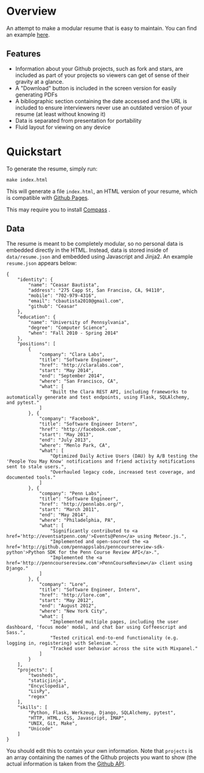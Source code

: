 # Overview

An attempt to make a modular resume that is easy to maintain. You can find an
example [here](http://ceasarbautista.com/resume/).

## Features

- Information about your Github projects, such as fork and stars, are included
  as part of your projects so viewers can get of sense of their gravity at a
  glance.
- A "Download" button is included in the screen version for easily generating
  PDFs
- A bibliographic section containing the date accessed and the URL is included
  to ensure interviewers never use an outdated version of your resume (at least
  without knowing it)
- Data is separated from presentation for portability
- Fluid layout for viewing on any device

# Quickstart

To generate the resume, simply run:

```
make index.html
```

This will generate a file `index.html`, an HTML version of your resume, which
is compatible with [Github Pages](https://pages.github.com/).

This may require you to install [Compass](http://compass-style.org/) .

## Data

The resume is meant to be completely modular, so no personal data is embedded
directly in the HTML. Instead, data is stored inside of `data/resume.json` and
embedded using Javascript and Jinja2. An example `resume.json` appears below:

```
{
    "identity": {
        "name": "Ceasar Bautista",
        "address": "275 Capp St, San Franciso, CA, 94110",
        "mobile": "702-979-4316",
        "email": "cbautista2010@gmail.com",
        "github": "Ceasar"
    },
    "education": {
        "name": "University of Pennsylvania",
        "degree": "Computer Science",
        "when": "Fall 2010 - Spring 2014"
    },
    "positions": [
        {
            "company": "Clara Labs",
            "title": "Software Engineer",
            "href": "http://claralabs.com",
            "start": "May 2014",
            "end": "September 2014",
            "where": "San Francisco, CA",
            "what": [
                "Built the Clara REST API, including frameworks to automatically generate and test endpoints, using Flask, SQLAlchemy, and pytest."
            ]
        }, {
            "company": "Facebook",
            "title": "Software Engineer Intern",
            "href": "http://facebook.com",
            "start": "May 2013",
            "end": "July 2013",
            "where": "Menlo Park, CA",
            "what": [
                "Optimized Daily Active Users (DAU) by A/B testing the 'People You May Know' notifications and friend activity notifications sent to stale users.",
                "Overhauled legacy code, increased test coverage, and documented tools."
            ]
        }, {
            "company": "Penn Labs",
            "title": "Software Engineer",
            "href": "http://pennlabs.org/",
            "start": "March 2011",
            "end": "May 2014",
            "where": "Philadelphia, PA",
            "what": [
                "Significantly contributed to <a href='http://eventsatpenn.com/'>Events@Penn</a> using Meteor.js.",
                "Implemented and open-sourced the <a href='http://github.com/pennappslabs/penncoursereview-sdk-python'>Python SDK for the Penn Course Review API</a>.",
                "Implemented the <a href='http://penncoursereview.com'>PennCourseReview</a> client using Django."
            ]
        }, {
            "company": "Lore",
            "title": "Software Engineer, Intern",
            "href": "http://lore.com",
            "start": "May 2012",
            "end": "August 2012",
            "where": "New York City",
            "what": [
                "Implemented multiple pages, including the user dashboard, 'focus mode' modal, and chat bar using Coffeescript and Sass.",
                "Tested critical end-to-end functionality (e.g. logging in, registering) with Selenium.",
                "Tracked user behavior across the site with Mixpanel."
            ]
        }
    ],
    "projects": [
        "twosheds",
        "staticjinja",
        "Encyclopedia",
        "LisPy",
        "regex"
    ],
    "skills": [
        "Python, Flask, Werkzeug, Django, SQLAlchemy, pytest",
        "HTTP, HTML, CSS, Javascript, IMAP",
        "UNIX, Git, Make",
        "Unicode"
    ]
}
```

You should edit this to contain your own information. Note that `projects` is
an array containing the names of the Github projects you want to show (the
actual information is taken from the [Github
API](https://developer.github.com/v3/).
